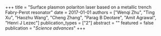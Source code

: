 +++
title = "Surface plasmon polariton laser based on a metallic trench Fabry-Perot resonator"
date = 2017-01-01
authors = ["Wenqi Zhu", "Ting Xu", "Haozhu Wang", "Cheng Zhang", "Parag B Deotare", "Amit Agrawal", "Henri J Lezec"]
publication_types = ["2"]
abstract = ""
featured = false
publication = "*Science advances*"
+++

